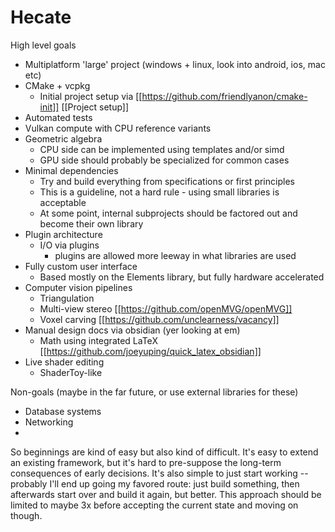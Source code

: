 # Hecate
High level goals
- Multiplatform 'large' project (windows + linux, look into android, ios, mac etc)
- CMake + vcpkg
	- Initial project setup via [[https://github.com/friendlyanon/cmake-init]] [[Project setup]]
- Automated tests
- Vulkan compute with CPU reference variants
- Geometric algebra
	- CPU side can be implemented using templates and/or simd
	- GPU side should probably be specialized for common cases
- Minimal dependencies
	- Try and build everything from specifications or first principles
	- This is a guideline, not a hard rule - using small libraries is acceptable
	- At some point, internal subprojects should be factored out and become their own library
- Plugin architecture
	- I/O via plugins
		- plugins are allowed more leeway in what libraries are used
- Fully custom user interface
	- Based mostly on the Elements library, but fully hardware accelerated
- Computer vision pipelines
	- Triangulation
	- Multi-view stereo [[https://github.com/openMVG/openMVG]]
	- Voxel carving [[https://github.com/unclearness/vacancy]]
- Manual design docs via obsidian (yer looking at em)
	- Math using integrated LaTeX [[https://github.com/joeyuping/quick_latex_obsidian]]
- Live shader editing
	- ShaderToy-like

Non-goals (maybe in the far future, or use external libraries for these)
- Database systems
- Networking
- 

So beginnings are kind of easy but also kind of difficult. It's easy to extend an existing framework, but it's hard to pre-suppose the long-term consequences of early decisions. It's also simple to just start working -- probably I'll end up going my favored route: just build something, then afterwards start over and build it again, but better. This approach should be limited to maybe 3x before accepting the current state and moving on though.

